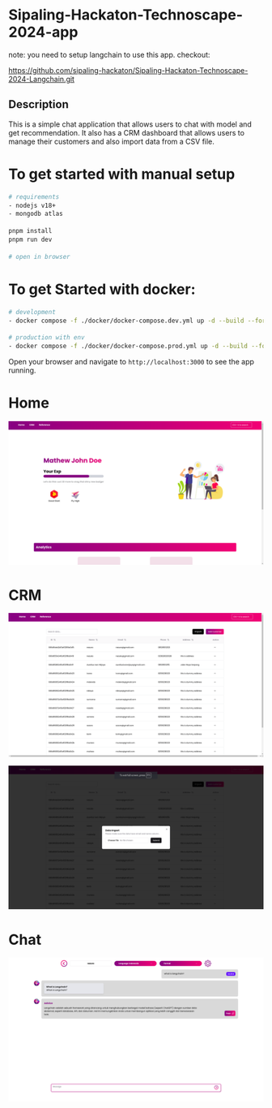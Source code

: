 # Sipaling-Hackaton-Technoscape-2024-app

note: you need to setup langchain to use this app.
checkout: 

https://github.com/sipaling-hackaton/Sipaling-Hackaton-Technoscape-2024-Langchain.git

## Description
This is a simple chat application that allows users to chat with model and get
recommendation. It also has a CRM dashboard that allows users to manage their customers and also import data from a CSV file.

#  To get started with manual setup
```bash
# requirements
- nodejs v18+
- mongodb atlas

pnpm install
pnpm run dev

# open in browser
```


# To get Started with docker:

```bash
# development
- docker compose -f ./docker/docker-compose.dev.yml up -d --build --force-recreate --remove-orphans 

# production with env
- docker compose -f ./docker/docker-compose.prod.yml up -d --build --force-recreate --remove-orphans
```
Open your browser and navigate to `http://localhost:3000` to see the app running.


# Home
![home page](/docs/asset/homepage-1.png)

# CRM
![crm dasboard](/docs/asset/crm-dashboard.png)

![alt text](/docs/asset/crm-data-import.png)

# Chat  
![alt text](/docs/asset/chat.png)

